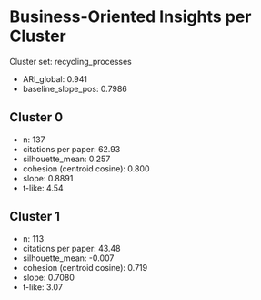 # Business-Oriented Insights per Cluster

Cluster set: recycling_processes

- ARI_global: 0.941  
- baseline_slope_pos: 0.7986  

## Cluster 0
- n: 137  
- citations per paper: 62.93  
- silhouette_mean: 0.257  
- cohesion (centroid cosine): 0.800  
- slope: 0.8891  
- t-like: 4.54  

## Cluster 1
- n: 113  
- citations per paper: 43.48  
- silhouette_mean: -0.007  
- cohesion (centroid cosine): 0.719  
- slope: 0.7080  
- t-like: 3.07  
